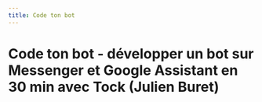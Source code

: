 ```yaml
---
title: Code ton bot
---
```


# Code ton bot - développer un bot sur Messenger et Google Assistant en 30 min avec Tock (Julien Buret)


